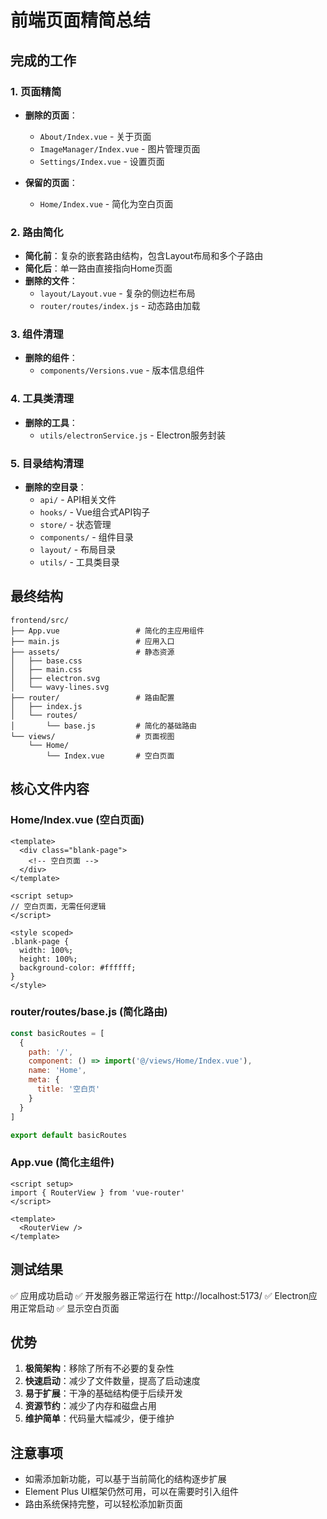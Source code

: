 # 前端页面精简总结

## 完成的工作

### 1. 页面精简
- **删除的页面**：
  - `About/Index.vue` - 关于页面
  - `ImageManager/Index.vue` - 图片管理页面  
  - `Settings/Index.vue` - 设置页面

- **保留的页面**：
  - `Home/Index.vue` - 简化为空白页面

### 2. 路由简化
- **简化前**：复杂的嵌套路由结构，包含Layout布局和多个子路由
- **简化后**：单一路由直接指向Home页面
- **删除的文件**：
  - `layout/Layout.vue` - 复杂的侧边栏布局
  - `router/routes/index.js` - 动态路由加载

### 3. 组件清理
- **删除的组件**：
  - `components/Versions.vue` - 版本信息组件

### 4. 工具类清理
- **删除的工具**：
  - `utils/electronService.js` - Electron服务封装

### 5. 目录结构清理
- **删除的空目录**：
  - `api/` - API相关文件
  - `hooks/` - Vue组合式API钩子
  - `store/` - 状态管理
  - `components/` - 组件目录
  - `layout/` - 布局目录
  - `utils/` - 工具类目录

## 最终结构

```
frontend/src/
├── App.vue                 # 简化的主应用组件
├── main.js                 # 应用入口
├── assets/                 # 静态资源
│   ├── base.css
│   ├── main.css
│   ├── electron.svg
│   └── wavy-lines.svg
├── router/                 # 路由配置
│   ├── index.js
│   └── routes/
│       └── base.js         # 简化的基础路由
└── views/                  # 页面视图
    └── Home/
        └── Index.vue       # 空白页面
```

## 核心文件内容

### Home/Index.vue (空白页面)
```vue
<template>
  <div class="blank-page">
    <!-- 空白页面 -->
  </div>
</template>

<script setup>
// 空白页面，无需任何逻辑
</script>

<style scoped>
.blank-page {
  width: 100%;
  height: 100%;
  background-color: #ffffff;
}
</style>
```

### router/routes/base.js (简化路由)
```javascript
const basicRoutes = [
  {
    path: '/',
    component: () => import('@/views/Home/Index.vue'),
    name: 'Home',
    meta: {
      title: '空白页'
    }
  }
]

export default basicRoutes
```

### App.vue (简化主组件)
```vue
<script setup>
import { RouterView } from 'vue-router'
</script>

<template>
  <RouterView />
</template>
```

## 测试结果

✅ 应用成功启动
✅ 开发服务器正常运行在 http://localhost:5173/
✅ Electron应用正常启动
✅ 显示空白页面

## 优势

1. **极简架构**：移除了所有不必要的复杂性
2. **快速启动**：减少了文件数量，提高了启动速度
3. **易于扩展**：干净的基础结构便于后续开发
4. **资源节约**：减少了内存和磁盘占用
5. **维护简单**：代码量大幅减少，便于维护

## 注意事项

- 如需添加新功能，可以基于当前简化的结构逐步扩展
- Element Plus UI框架仍然可用，可以在需要时引入组件
- 路由系统保持完整，可以轻松添加新页面
